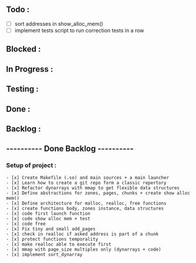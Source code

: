 <h2>Todo :</h2>

- [ ] sort addresses in show_alloc_mem()
- [ ] implement tests script to run correction tests in a row

<h2>Blocked :</h2>

<h2>In Progress :</h2>

<h2>Testing :</h2>

<h2>Done :</h2>


<h2>Backlog :</h2>

<h2> ---------- Done Backlog ---------- </h2>

<h3>Setup of project :</h3>

	- [x] Create Makefile (.so) and main sources + a main launcher
	- [x] Learn how to create a git repo form a classic repertory
	- [x] Refactor dynarrays with mmap to get flexible data structures
	- [x] Define abstractions for zones, pages, chunks + create show alloc mem()
	- [x] Define architecture for malloc, realloc, free functions
	- [x] create functions body, zones instance, data structures
	- [x] code first launch function
	- [x] code show alloc mem + test
	- [x] code free
	- [x] Fix tiny and small add_pages
	- [x] check in realloc if asked address is part of a chunk
	- [x] protect functions temporality
	- [x] make realloc able to execute first
	- [x] mmap with page_size multiples only (dynarrays + code)
	- [x] implement sort_dynarray
